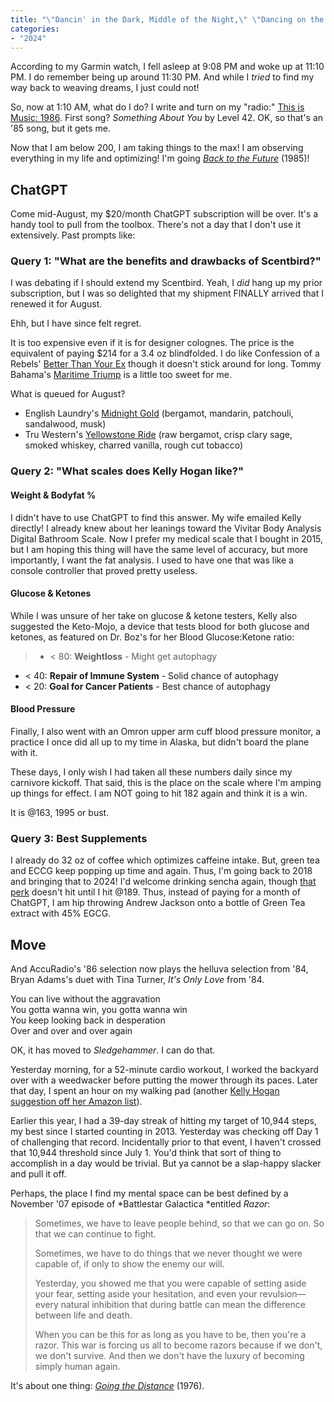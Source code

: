 ```yaml
---
title: "\"Dancin' in the Dark, Middle of the Night,\" \"Dancing on the Ceiling!\" (1997 &amp; 1986)"
categories:
- "2024"
---
```


According to my Garmin watch, I fell asleep at 9:08 PM and woke up at 11:10 PM.  I do remember being up around 11:30 PM.  And while I *tried* to find my way back to weaving dreams, I just could not!  

So, now at 1:10 AM, what do I do?  I write and turn on my "radio:" [This is Music: 1986](https://www.accuradio.com/channel/57aca630ab53e35952897316).  First song?  *Something About You* by Level 42.  OK, so that's an '85 song, but it gets me. 

Now that I am below 200, I am taking things to the max!  I am observing everything in my life and optimizing!  I'm going [*Back to the Future*](https://music.youtube.com/watch?v=AG4Za5MOcgw) (1985)!

## ChatGPT

Come mid-August, my $20/month ChatGPT subscription will be over.  It's a handy tool to pull from the toolbox.  There's not a day that I don't use it extensively. Past prompts like:

### Query 1: "What are the benefits and drawbacks of Scentbird?"

I was debating if I should extend my Scentbird.  Yeah, I *did* hang up my prior subscription, but I was so delighted that my shipment FINALLY arrived that I renewed it for August.  

Ehh, but I have since felt regret.  

It is too expensive even if it is for designer colognes.  The price is the equivalent of paying $214 for a 3.4 oz blindfolded.  I do like Confession of a Rebels' [Better Than Your Ex](https://www.scentbird.com/perfume/confessions-of-a-rebel-better-than-your-ex-3354) though it doesn't stick around for long.  Tommy Bahama's [Maritime Triump](https://www.scentbird.com/perfume/tommy-bahama-maritime-triumph-1840) is a little too sweet for me. 

What is queued for August?

* English Laundry's [Midnight Gold](https://www.scentbird.com/perfume/english-laundry-midnight-gold-3214) (bergamot, mandarin, patchouli, sandalwood, musk)
* Tru Western's [Yellowstone Ride](https://www.scentbird.com/perfume/true-western-yellowstone-ride-3499) (raw bergamot, crisp clary sage, smoked whiskey, charred vanilla, rough cut tobacco)

### Query 2: "What scales does Kelly Hogan like?"

#### Weight & Bodyfat %

I didn't have to use ChatGPT to find this answer.  My wife emailed Kelly directly!  I already knew about her leanings toward the Vivitar Body Analysis Digital Bathroom Scale.  Now I prefer my medical scale that I bought in 2015, but I am hoping this thing will have the same level of accuracy, but more importantly, I want the fat analysis.  I used to have one that was like a console controller that proved pretty useless.

#### Glucose & Ketones

While I was unsure of her take on glucose & ketone testers, Kelly also suggested the Keto-Mojo, a device that tests blood for both glucose and ketones, as featured on Dr. Boz's for her Blood Glucose:Ketone ratio:

> * < 80: **Weightloss** - Might get autophagy
* < 40: **Repair of Immune System** - Solid chance of autophagy
* < 20: **Goal for Cancer Patients** - Best chance of autophagy

#### Blood Pressure

Finally, I also went with an Omron upper arm cuff blood pressure monitor, a practice I once did all up to my time in Alaska, but didn't board the plane with it.  

These days, I only wish I had taken all these numbers daily since my carnivore kickoff.  That said, this is the place on the scale where I'm amping up things for effect.  I am NOT going to hit 182 again and think it is a win.  

It is @163, 1995 or bust.

### Query 3: Best Supplements

I already do 32 oz of coffee which optimizes caffeine intake.  But, green tea and ECCG keep popping up time and again.  Thus, I'm going back to 2018 and bringing that to 2024!  I'd welcome drinking sencha again, though [that perk](fit/#rewards-for-achieving-small-victory-conditions) doesn't hit until I hit @189.  Thus, instead of paying for a month of ChatGPT, I am hip throwing Andrew Jackson onto a bottle of Green Tea extract with 45% EGCG.

## Move

And AccuRadio's '86 selection now plays the helluva selection from '84, Bryan Adams's duet with Tina Turner, *It's Only Love* from '84.  

>   
You can live without the aggravation  
You gotta wanna win, you gotta wanna win  
You keep looking back in desperation  
Over and over and over again  

OK, it has moved to *Sledgehammer*.  I can do that.

Yesterday morning, for a 52-minute cardio workout, I worked the backyard over with a weedwacker before putting the mower through its paces.  Later that day, I spent an hour on my walking pad (another [Kelly Hogan suggestion off her Amazon list](https://www.amazon.com/shop/myzerocarblife/list/3GLVE5L1MSIGO)).

Earlier this year, I had a 39-day streak of hitting my target of 10,944 steps, my best since I started counting in 2013.  Yesterday was checking off Day 1 of challenging that record.  Incidentally prior to that event, I haven't crossed that 10,944 threshold since July 1.  You'd think that sort of thing to accomplish in a day would be trivial.  But ya cannot be a slap-happy slacker and pull it off.  

Perhaps, the place I find my mental space can be best defined by a November '07 episode of *Battlestar Galactica *entitled *Razor*:

> Sometimes, we have to leave people behind, so that we can go o­n. So that we can continue to fight. 
>
>Sometimes, we have to do things that we never thought we were capable of, if o­nly to show the enemy our will.     
>  
> Yesterday, you showed me that you were capable of setting aside your fear, setting aside your hesitation, and even your revulsion—every natural inhibition that during battle can mean the difference between life and death.     
>  
>When you can be this for as long as you have to be, then you're a razor. This war is forcing us all to become razors because if we don't, we don't survive. And then we don't have the luxury of becoming simply human again.

It's about one thing: [*Going the Distance*](https://music.youtube.com/watch?v=FLI7jJOQS5k&si=YNfV9W_o6W4PBiWu) (1976).  